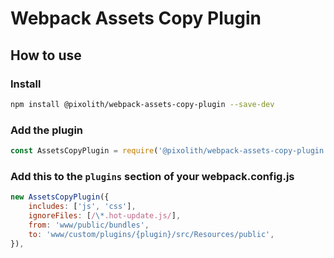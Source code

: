 # Webpack Assets Copy Plugin

## How to use

### Install

```bash
npm install @pixolith/webpack-assets-copy-plugin --save-dev
```

### Add the plugin

```javascript
const AssetsCopyPlugin = require('@pixolith/webpack-assets-copy-plugin');
```

### Add this to the `plugins` section of your webpack.config.js

```javascript
new AssetsCopyPlugin({
    includes: ['js', 'css'],
    ignoreFiles: [/\*.hot-update.js/],
    from: 'www/public/bundles',
    to: 'www/custom/plugins/{plugin}/src/Resources/public',
}),
```
